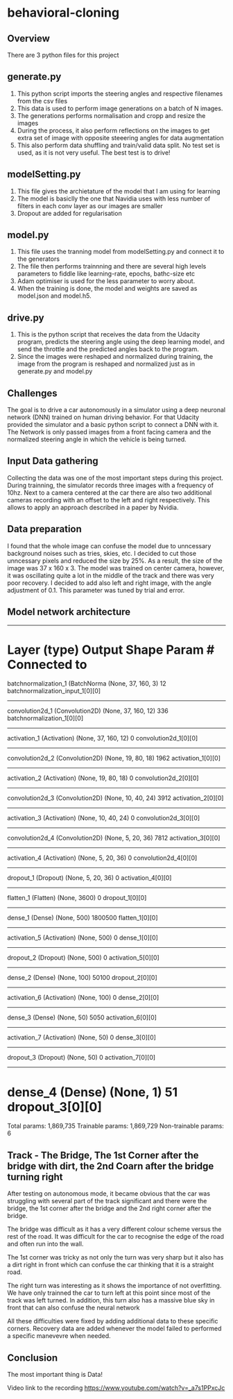 # behavioral-cloning

## Overview
There are 3 python files for this project

## generate.py
1. This python script imports the steering angles and respective filenames from the csv files
2. This data is used to perform image generations on a batch of N images.
3. The generations performs normalisation and cropp and resize the images
4. During the process, it also perform reflections on the images to get extra set of image with opposite steeering angles for data augmentation
5. This also perform data shuffling and train/valid data split. No test set is used, as it is not very useful. The best test is to drive!

## modelSetting.py
1. This file gives the archietature of the model that I am using for learning
2. The model is basiclly the one that Navidia uses with less number of filters in each conv layer as our images are smaller
3. Dropout are added for regularisation


## model.py
1. This file uses the tranning model from modelSetting.py and connect it to the generators
2. The file then performs trainnning and there are several high levels parameters to fiddle like learning-rate, epochs, bathc-size etc
3. Adam optimiser is used for the less parameter to worry about.
4. When the training is done, the model and weights are saved as model.json and model.h5.

## drive.py
1. This is the python script that receives the data from the Udacity program, predicts the steering angle using the deep learning model, and send the throttle and the predicted angles back to the program.
2. Since the images were reshaped and normalized during training, the image from the program is reshaped and normalized just as in generate.py and model.py


## Challenges
The goal is to drive a car autonomously in a simulator using a deep neuronal network (DNN) trained on human driving behavior. For that Udacity provided the simulator and a basic python script to connect a DNN with it. The Network is only passed images from a front facing camera and the normalized steering angle in which the vehicle is being turned.

## Input Data gathering
Collecting the data was one of the most important steps during this project. During trainning, the simulator records three images with a frequency of 10hz. Next to a camera centered at the car there are also two additional cameras recording with an offset to the left and right respectively. This allows to apply an approach described in a paper by Nvidia. 

## Data preparation
I found that the whole image can confuse the model due to unncessary background noises such as tries, skies, etc. I decided to cut those unncessary pixels and reduced the size by 25%. As a result, the size of the image was 37 x 160 x 3. The model was trained on center camera, however, it was oscillating quite a lot in the middle of the track and there was very poor recovery. I decided to add also left and right image, with the angle adjustment of 0.1. This parameter was tuned by trial and error.

## Model network architecture
____________________________________________________________________________________________________
Layer (type)                     Output Shape          Param #     Connected to                     
====================================================================================================
batchnormalization_1 (BatchNorma (None, 37, 160, 3)    12          batchnormalization_input_1[0][0] 
____________________________________________________________________________________________________
convolution2d_1 (Convolution2D)  (None, 37, 160, 12)   336         batchnormalization_1[0][0]       
____________________________________________________________________________________________________
activation_1 (Activation)        (None, 37, 160, 12)   0           convolution2d_1[0][0]            
____________________________________________________________________________________________________
convolution2d_2 (Convolution2D)  (None, 19, 80, 18)    1962        activation_1[0][0]               
____________________________________________________________________________________________________
activation_2 (Activation)        (None, 19, 80, 18)    0           convolution2d_2[0][0]            
____________________________________________________________________________________________________
convolution2d_3 (Convolution2D)  (None, 10, 40, 24)    3912        activation_2[0][0]               
____________________________________________________________________________________________________
activation_3 (Activation)        (None, 10, 40, 24)    0           convolution2d_3[0][0]            
____________________________________________________________________________________________________
convolution2d_4 (Convolution2D)  (None, 5, 20, 36)     7812        activation_3[0][0]               
____________________________________________________________________________________________________
activation_4 (Activation)        (None, 5, 20, 36)     0           convolution2d_4[0][0]            
____________________________________________________________________________________________________
dropout_1 (Dropout)              (None, 5, 20, 36)     0           activation_4[0][0]               
____________________________________________________________________________________________________
flatten_1 (Flatten)              (None, 3600)          0           dropout_1[0][0]                  
____________________________________________________________________________________________________
dense_1 (Dense)                  (None, 500)           1800500     flatten_1[0][0]                  
____________________________________________________________________________________________________
activation_5 (Activation)        (None, 500)           0           dense_1[0][0]                    
____________________________________________________________________________________________________
dropout_2 (Dropout)              (None, 500)           0           activation_5[0][0]               
____________________________________________________________________________________________________
dense_2 (Dense)                  (None, 100)           50100       dropout_2[0][0]                  
____________________________________________________________________________________________________
activation_6 (Activation)        (None, 100)           0           dense_2[0][0]                    
____________________________________________________________________________________________________
dense_3 (Dense)                  (None, 50)            5050        activation_6[0][0]               
____________________________________________________________________________________________________
activation_7 (Activation)        (None, 50)            0           dense_3[0][0]                    
____________________________________________________________________________________________________
dropout_3 (Dropout)              (None, 50)            0           activation_7[0][0]               
____________________________________________________________________________________________________
dense_4 (Dense)                  (None, 1)             51          dropout_3[0][0]                  
====================================================================================================
Total params: 1,869,735
Trainable params: 1,869,729
Non-trainable params: 6

## Track - The Bridge, The 1st Corner after the bridge with dirt, the 2nd Coarn after the bridge turning right
After testing on autonomous mode, it became obvious that the car was struggling with several part of the track significant and there were the bridge, the 1st corner after the bridge and the 2nd right corner after the bridge.

The bridge was difficult as it has a very different colour scheme versus the rest of the road. It was difficult for the car to recognise the edge of the road and often run into the wall.

The 1st corner was tricky as not only the turn was very sharp but it also has a dirt right in front which can confuse the car thinking that it is a straight road.

The right turn was interesting as it shows the importance of not overfitting. We have only trainned the car to turn left at this point since most of the track was left turned. In addition, this turn also has a massive blue sky in front that can also confuse the neural network

All these difficulties were fixed by adding additional data to these specific corners. Recovery data are added whenever the model failed to performed a specific manevevre when needed.

## Conclusion
The most important thing is Data!


Video link to the recording
https://www.youtube.com/watch?v=_a7s1PPxcJc



